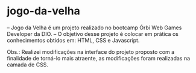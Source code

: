 # jogo-da-velha

– Jogo da Velha é um projeto realizado no bootcamp Órbi Web Games Developer da DIO.
– O objetivo desse projeto é colocar em prática os conhecimentos obtidos em: HTML, CSS e Javascript.

Obs.: Realizei modificações na interface do projeto proposto com a finalidade de torná-lo mais atraente, as modificações foram realizadas na camada de CSS.
